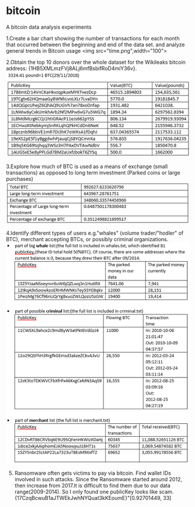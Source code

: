 # bitcoin
A bitcoin data analysis experiments

1.Create a bar chart showing the number of transactions for each month that occurred between the beginning and end of the data set. and analyze general trends in Bitcoin usage
<img src="time.png",width="100">


2.Obtain the top 10 donors over the whole dataset for the Wikileaks bitcoin address: {1HB5XMLmzFVj8ALj6mfBsbifRoD4miY36v}.
![Image](donors.png)

3.Explore how much of BTC is used as a means of exchange (small transactions) as opposed to long term investment (Parked coins or large purchases)
![alt Image text](Invest.png)

4.Identify different types of users e.g."whales" (volume trader/"hodler" of BTC), merchant accepting BTCs, or possibly criminal organizations.
![alt Image text](type.png)

5. Ransomware often gets victims to pay via bitcoin. Find wallet IDs involved in such attacks.
Since  the Ransomware started around 2012, then increase from 2017.It is difficult to find them due to our data range(2009-2014). So I only found one publicKey looks like scam.  
{17CzqBcwuB1aJTWEkJwhNYQuat3kKEoumE}"[0.92701449, 33]

